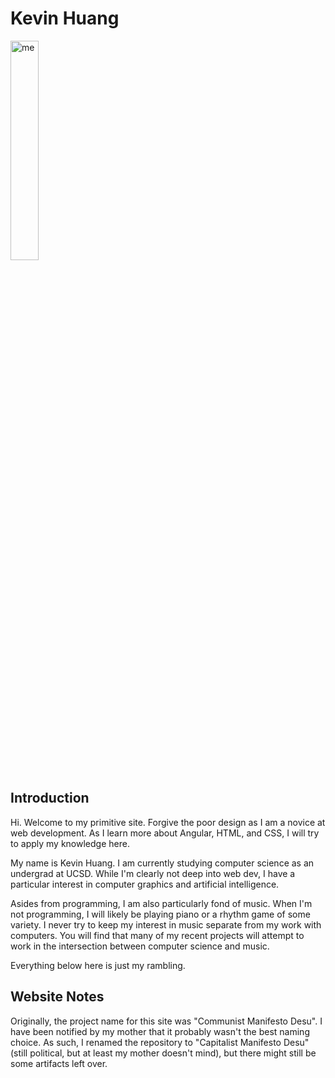 # Kevin Huang

<img src="assets/images/portrait.png" alt="me" width="30%" height="YYY" class="center"/>

## Introduction

Hi. Welcome to my primitive site. Forgive the poor design as I am a novice at web development. As I learn more about Angular, HTML, and CSS, I will try to apply my knowledge here.

My name is Kevin Huang. I am currently studying computer science as an undergrad at UCSD. While I'm clearly not deep into web dev, I have a particular interest in computer graphics and artificial intelligence.

Asides from programming, I am also particularly fond of music. When I'm not programming, I will likely be playing piano or a rhythm game of some variety. I never try to keep my interest in music separate from my work with computers. You will find that many of my recent projects will attempt to work in the intersection between computer science and music.


Everything below here is just my rambling.


## Website Notes

Originally, the project name for this site was "Communist Manifesto Desu". I have been notified by my mother that it probably wasn't the best naming choice. As such, I renamed the repository to "Capitalist Manifesto Desu" (still political, but at least my mother doesn't mind), but there might still be some artifacts left over.